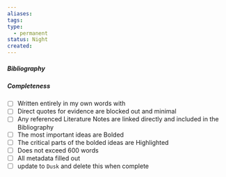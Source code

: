 ```yaml
---
aliases: 
tags: 
type:
  - permanent
status: Night
created:
---
```

##### Bibliography

##### Completeness

- [ ] Written entirely in my own words with
- [ ] Direct quotes for evidence are blocked out and minimal
- [ ] Any referenced Literature Notes are linked directly and included in the Bibliography
- [ ] The most important ideas are Bolded
- [ ] The critical parts of the bolded ideas are Highlighted
- [ ] Does not exceed 600 words
- [ ] All metadata filled out
- [ ] update to `Dusk` and delete this when complete